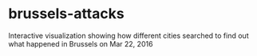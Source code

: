# brussels-attacks
Interactive visualization showing how different cities searched to find out what happened in Brussels on Mar 22, 2016
